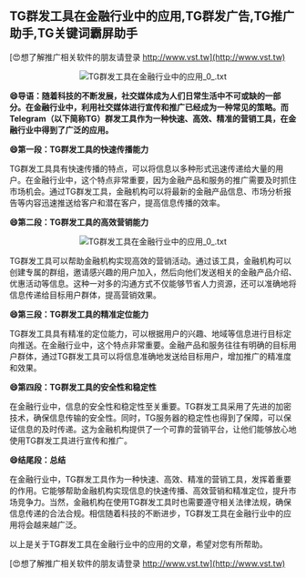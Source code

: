 ## **TG群发工具在金融行业中的应用,TG群发广告,TG推广助手,TG关键词霸屏助手**

[😍想了解推广相关软件的朋友请登录 http://www.vst.tw](http://www.vst.tw)

 <center><img src="https://vst.tw/MP4/tuiguang/png/8.png" alt="TG群发工具在金融行业中的应用_0_.txt"></center>

**😄导语：随着科技的不断发展，社交媒体成为人们日常生活中不可或缺的一部分。在金融行业中，利用社交媒体进行宣传和推广已经成为一种常见的策略。而Telegram（以下简称TG）群发工具作为一种快速、高效、精准的营销工具，在金融行业中得到了广泛的应用。**

**😄第一段：TG群发工具的快速传播能力**

TG群发工具具有快速传播的特点，可以将信息以多种形式迅速传递给大量的用户。在金融行业中，这个特点非常重要，因为金融产品和服务的推广需要及时抓住市场机会。通过TG群发工具，金融机构可以将最新的金融产品信息、市场分析报告等内容迅速推送给客户和潜在客户，提高信息传播的效率。

**😄第二段：TG群发工具的高效营销能力**

 <center><img src="https://vst.tw/MP4/tuiguang/png/5.png" alt="TG群发工具在金融行业中的应用_0_.txt"></center>

TG群发工具可以帮助金融机构实现高效的营销活动。通过该工具，金融机构可以创建专属的群组，邀请感兴趣的用户加入，然后向他们发送相关的金融产品介绍、优惠活动等信息。这种一对多的沟通方式不仅能够节省人力资源，还可以准确地将信息传递给目标用户群体，提高营销效果。

**😄第三段：TG群发工具的精准定位能力**

TG群发工具具有精准的定位能力，可以根据用户的兴趣、地域等信息进行目标定向推送。在金融行业中，这个特点非常重要。金融产品和服务往往有明确的目标用户群体，通过TG群发工具可以将信息准确地发送给目标用户，增加推广的精准度和效果。

**😄第四段：TG群发工具的安全性和稳定性**

在金融行业中，信息的安全性和稳定性至关重要。TG群发工具采用了先进的加密技术，确保信息传输的安全性。同时，TG服务器的稳定性也得到了保障，可以保证信息的及时传递。这为金融机构提供了一个可靠的营销平台，让他们能够放心地使用TG群发工具进行宣传和推广。

**😄结尾段：总结**

在金融行业中，TG群发工具作为一种快速、高效、精准的营销工具，发挥着重要的作用。它能够帮助金融机构实现信息的快速传播、高效营销和精准定位，提升市场竞争力。当然，金融机构在使用TG群发工具时也需要遵守相关法律法规，确保信息传递的合法合规。相信随着科技的不断进步，TG群发工具在金融行业中的应用将会越来越广泛。

以上是关于TG群发工具在金融行业中的应用的文章，希望对您有所帮助。

[😍想了解推广相关软件的朋友请登录 http://www.vst.tw](http://www.vst.tw)



